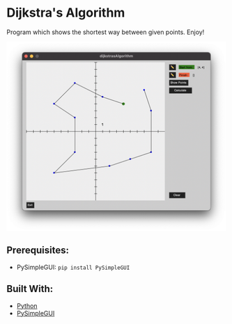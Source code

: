 # Dijkstra's Algorithm
Program which shows the shortest way between given points. Enjoy!

![This is an image](https://raw.githubusercontent.com/9Harkonnen6/dijkstrasAlgorithm/main/preview.png)

## Prerequisites:
* PySimpleGUI:
 `pip install PySimpleGUI`


## Built With:
* [Python](https://www.python.org/)
* [PySimpleGUI](https://pypi.org/project/PySimpleGUI/)
